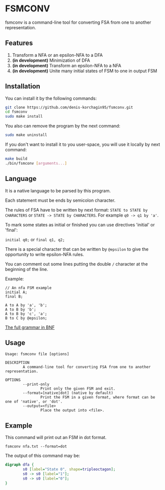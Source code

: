 # FSMCONV
fsmconv is a command-line tool for converting FSA from one to another representation.

## Features

  1. Transform a NFA or an epsilon-NFA to a DFA
  2. **(in development)** Minimization of DFA
  3. **(in development)** Transform an epsilon-NFA to a NFA
  4. **(in development)** Unite many initial states of FSM to one in output FSM

## Installation

You can install it by the following commands:

```bash
git clone https://github.com/denis-korchagin95/fsmconv.git
cd fsmconv
sudo make install
```

You also can remove the program by the next command:

```bash
sudo make uninstall
```

If you don't want to install it to you user-space, you will use it locally by next command:

```bash
make build
./bin/fsmconv [arguments...]
```

## Language

It is a native language to be parsed by this program.

Each statement must be ends by semicolon character.

The rules of FSA have to be written by next format: `STATE to STATE by CHARACTERS` or `STATE -> STATE by CHARACTERS`. 
For example `q0 -> q1 by 'a'`.

To mark some states as initial or finished you can use directives 'initial' or 'final':

`initial q0;` or `final q1, q2;`

There is a special character that can be written by `@epsilon` to give the opportunity to write epsilon-NFA rules.

You can comment out some lines putting the double `/` character at the beginning of the line.

Example:

```
// An nfa FSM example
initial A;
final B;

A to A by 'a', 'b';
A to B by 'b';
A to B by 'c', 'a';
B to C by @epsilon;
```

[The full grammar in BNF](./lang-grammar.txt)

## Usage

```
Usage: fsmconv file [options]

DESCRIPTION
        A command-line tool for converting FSA from one to another representation.

OPTIONS
        --print-only
                Print only the given FSM and exit.
        --format=[native|dot] (native by default)
                Print the FSM in a given format, where format can be one of 'native', or 'dot'.
        --output=<file>
                Place the output into <file>.
```

## Example

This command will print out an FSM in dot format.

```
fsmconv nfa.txt --format=dot
```

The output of this command may be:

```dot
digraph dfa {
        s0 [label="State 0", shape=tripleoctagon];
        s0 -> s0 [label="1"];
        s0 -> s0 [label="0"];
}
```
